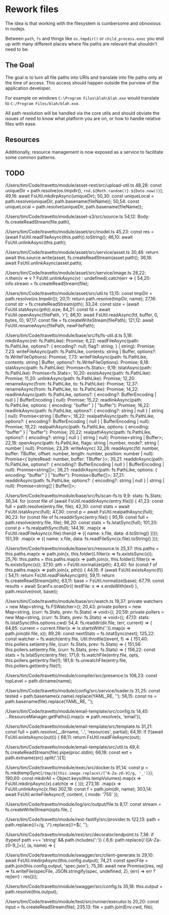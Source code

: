 # Rework files

The idea is that working with the filesystem is cumbersome and obnoxious in nodejs.

Between `path`, `fs` and things like `os.tmpdir()` or `child_process.exec` you end up with many different places where file paths are relevant that shouldn't need to be.

## The Goal
The goal is to turn all file paths into URIs and translate into file paths only at the time of access.  This access should happen outside the purview of the application developer.

For example on windows `C:\Program Files\blah\blah.exe` would translate to `C:/Program Files/blah/blah.exe`.

All path resolution will be handled via the core utils and should obviate the issues of need to know what platform you are on, or how to handle relative files with ease. 

## Resources
Additionally, resource management is now exposed as a service to facilitate some common patterns.


## TODO
/Users/tim/Code/travetto/module/asset-rest/src/upload-util.ts
  48,28:           const uniqueDir = path.resolve(os.tmpdir(), `rnd.${Math.random()}.${Date.now()}`);
  49,16:           await FsUtil.mkdirpAsync(uniqueDir);
  50,30:           const uniqueLocal = path.resolve(uniqueDir, path.basename(fileName));
  50,54:           const uniqueLocal = path.resolve(uniqueDir, path.basename(fileName));

/Users/tim/Code/travetto/module/asset-s3/src/source.ts
  54,12:       Body: fs.createReadStream(file.path),

/Users/tim/Code/travetto/module/asset/src/model.ts
  45,23:     const res = (await FsUtil.readFileAsync(this.path)).toString();
  46,10:     await FsUtil.unlinkAsync(this.path);

/Users/tim/Code/travetto/module/asset/src/service/asset.ts
  30,46:         return await this.source.write(asset, fs.createReadStream(asset.path));
  36,16:           await FsUtil.unlinkAsync(asset.path);

/Users/tim/Code/travetto/module/asset/src/service/image.ts
  28,22:       n.then(v => v ? FsUtil.unlinkAsync(v) : undefined).catch(err => {
  54,20:       info.stream = fs.createReadStream(file);

/Users/tim/Code/travetto/module/asset/src/util.ts
  13,15: const tmpDir = path.resolve(os.tmpdir());
  20,11:     return path.resolve(tmpDir, name);
  27,16:     const str = fs.createReadStream(pth);
  33,24:     const size = (await FsUtil.statAsync(pth)).size;
  84,21:     const fd = await FsUtil.openAsync(filePath, 'r');
  86,10:     await FsUtil.readAsync(fd, buffer, 0, bytes, 0);
  97,17:     const file = fs.createWriteStream(filePath);
  121,12:       await FsUtil.renameAsync(filePath, newFilePath);

/Users/tim/Code/travetto/module/base/src/fs/fs-util.d.ts
  5,18:   mkdirAsync(rel: fs.PathLike): Promise<void>;
  6,22:   readFileAsync(path: fs.PathLike, options?: { encoding?: null; flag?: string; } | string): Promise<Buffer>;
  7,23:   writeFileAsync(path: fs.PathLike, contents: string | Buffer, options?: fs.WriteFileOptions): Promise<void>;
  7,73:   writeFileAsync(path: fs.PathLike, contents: string | Buffer, options?: fs.WriteFileOptions): Promise<void>;
  8,18:   statAsync(path: fs.PathLike): Promise<fs.Stats>;
  9,19:   lstatAsync(path: fs.PathLike): Promise<fs.Stats>;
  10,20:   existsAsync(path: fs.PathLike): Promise<boolean>;
  11,20:   unlinkAsync(path: fs.PathLike): Promise<void>;
  12,20:   renameAsync(from: fs.PathLike, to: fs.PathLike): Promise<void>;
  12,37:   renameAsync(from: fs.PathLike, to: fs.PathLike): Promise<void>;
  14,22:   readlinkAsync(path: fs.PathLike, options?: { encoding?: BufferEncoding | null } | BufferEncoding | null): Promise<string>;
  15,22:   readlinkAsync(path: fs.PathLike, options: { encoding: "buffer" } | "buffer"): Promise<Buffer>;
  16,22:   readlinkAsync(path: fs.PathLike, options?: { encoding?: string | null } | string | null): Promise<string | Buffer>;
  18,22:   realpathAsync(path: fs.PathLike, options?: { encoding?: BufferEncoding | null } | BufferEncoding | null): Promise<string>;
  19,22:   realpathAsync(path: fs.PathLike, options: { encoding: "buffer" } | "buffer"): Promise<Buffer>;
  20,22:   realpathAsync(path: fs.PathLike, options?: { encoding?: string | null } | string | null): Promise<string | Buffer>;
  22,18:   openAsync(path: fs.PathLike, flags: string | number, mode?: string | number | null): Promise<number>;
  23,29:   writeAsync<TBuffer extends fs.BinaryData>(
  32,28:   readAsync<TBuffer extends fs.BinaryData>(fd: number, buffer: TBuffer, offset: number, length: number, position: number | null): Promise<{ bytesRead: number, buffer: TBuffer }>;
  35,21:   readdirAsync(path: fs.PathLike, options?: { encoding?: BufferEncoding | null } | BufferEncoding | null): Promise<string[]>;
  36,21:   readdirAsync(path: fs.PathLike, options: { encoding: "buffer" } | "buffer"): Promise<Buffer[]>;
  37,21:   readdirAsync(path: fs.PathLike, options?: { encoding?: string | null } | string | null): Promise<string[] | Buffer[]>;

/Users/tim/Code/travetto/module/base/src/fs/scan-fs.ts
  9,9:   stats: fs.Stats;
  36,34:         for (const file of (await FsUtil.readdirAsync(entry.file))) {
  41,23:           const full = path.resolve(entry.file, file);
  42,30:           const stats = await FsUtil.lstatAsync(full);
  47,30:               const p = await FsUtil.realpathAsync(full);
  90,23:     for (const file of fs.readdirSync(entry.file)) {
  95,19:       const full = path.resolve(entry.file, file);
  96,20:       const stats = fs.lstatSync(full);
  101,20:           const p = fs.realpathSync(full);
  144,16:       .map(x => FsUtil.readFileAsync(x.file).then(d => ({ name: x.file, data: d.toString() })));
  151,39:       .map(x => ({ name: x.file, data: fs.readFileSync(x.file).toString() }));

/Users/tim/Code/travetto/module/base/src/resource.ts
  25,37:     this.paths = this.paths.map(x => path.join(x, this.folder)).filter(x => fs.existsSync(x));
  25,76:     this.paths = this.paths.map(x => path.join(x, this.folder)).filter(x => fs.existsSync(x));
  37,10:     pth = FsUtil.normalize(pth);
  43,40:     for (const f of this.paths.map(x => path.join(x, pth))) {
  44,16:       if (await FsUtil.existsAsync(f)) {
  54,11:     return FsUtil.readFileAsync(pth);
  59,11:     return fs.createReadStream(pth);
  63,11:     base = FsUtil.normalize(base);
  67,79:       const results = await ScanFs.scanDir({ testFile: x => x.endsWith(ext) }, path.resolve(root, base));

/Users/tim/Code/travetto/module/base/src/watch.ts
  19,37:   private watchers = new Map<string, fs.FSWatcher>();
  20,43:   private pollers = new Map<string, (curr: fs.Stats, prev: fs.Stats) => void>();
  20,59:   private pollers = new Map<string, (curr: fs.Stats, prev: fs.Stats) => void>();
  47,13:       stats: fs.lstatSync(this.options.cwd)
  54,4:     fs.readdir(dir.file, (err, current) => {
  64,65:       current = current.filter(x => !x.startsWith('.')).map(x => path.join(dir.file, x));
  89,26:         const nextStats = fs.lstatSync(next);
  125,22:       const watcher = fs.watch(entry.file, Util.throttle((event, f) => {
  151,40:     this.pollers.set(entry.file, (curr: fs.Stats, prev: fs.Stats) => {
  151,56:     this.pollers.set(entry.file, (curr: fs.Stats, prev: fs.Stats) => {
  156,22:         const stats = fs.lstatSync(entry.file);
  171,6:       fs.watchFile(entry.file, opts, this.pollers.get(entry.file)!);
  181,6:       fs.unwatchFile(entry.file, this.pollers.get(entry.file)!);

/Users/tim/Code/travetto/module/compiler/src/presence.ts
  106,23:       const topLevel = path.dirname(name);

/Users/tim/Code/travetto/module/config/src/service/loader.ts
  31,25:           const tested = path.basename(x.name).replace(YAML_RE, '');
  56,15:     const ns = path.basename(file).replace(YAML_RE, '');

/Users/tim/Code/travetto/module/email-template/src/config.ts
  14,45:       ...ResourceManager.getPaths().map(x => path.resolve(x, 'email')),

/Users/tim/Code/travetto/module/email-template/src/template.ts
  31,21:         const full = path.resolve(__dirname, '..', 'resources', partial);
  64,16:     if (!(await FsUtil.existsAsync(out))) {
  68,11:     return FsUtil.readFileAsync(out);

/Users/tim/Code/travetto/module/email-template/src/util.ts
  49,4:     fs.createReadStream(file).pipe(proc.stdin);
  66,18:       const ext = path.extname(src).split('.')[1];

/Users/tim/Code/travetto/module/exec/src/docker.ts
  91,14:     const p = fs.mkdtempSync(`/tmp/${this.image.replace(/[^A-Za-z0-9]/g, '_')}`);
  190,60:     const mkdirAll = Object.keys(this.tempVolumes).map(x => FsUtil.mkdirpAsync(x).catch(e => { }));
  273,18:         .map(x => FsUtil.unlinkAsync(x.file)
  302,18:         const f = path.join(dir, name);
  303,14:         await FsUtil.writeFileAsync(f, content, { mode: '755' });

/Users/tim/Code/travetto/module/log/src/output/file.ts
  8,17:   const stream = fs.createWriteStream(opts.file, {

/Users/tim/Code/travetto/module/rest-fastify/src/provider.ts
  122,13:       path = path.replace(/\/+/g, '/').replace(/\/+$/, '');

/Users/tim/Code/travetto/module/rest/src/decorator/endpoint.ts
  7,36:     if (typeof path === 'string' && path.includes(':')) {
  8,6:       path.replace(/:([A-Za-z0-9_]+)/, (a, name) => {

/Users/tim/Code/travetto/module/swagger/src/client-generate.ts
  29,10:     await FsUtil.mkdirpAsync(this.config.output);
  74,21:     const specFile = path.join(this.config.output, 'spec.json');
  75,36:     await new Promise((res, rej) => fs.writeFile(specFile, JSON.stringify(spec, undefined, 2), (err) => err ? rej(err) : res()));

/Users/tim/Code/travetto/module/swagger/src/config.ts
  35,18:     this.output = path.resolve(this.output);

/Users/tim/Code/travetto/module/test/src/runner/executor.ts
  20,20:       const input = fs.createReadStream(file);
  235,13:       file = path.join(Env.cwd, file);